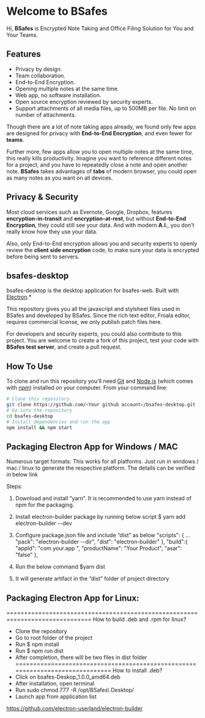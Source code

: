 # Welcome to BSafes
Hi, **BSafes** is Encrypted Note Taking and Office Filing Solution for You and Your Teams.
## Features
 - Privacy by design.
 - Team collaboration.
 - End-to-End Encryption.
 - Opening multiple notes at the same time.
 - Web app, no software installation.
 - Open source encryption reviewed by security experts.
 - Support attachments of all media files, up to 500MB per file. No limit on number of attachments.
 
Though there are a lot of note taking apps already, we found only few apps are designed for privacy with **End-to-End Encryption**, and even fewer for **teams**.

Further more, few apps allow you to open multiple notes at the same time, this really kills productivity. Imagine you want to reference different notes for a project, and you have to repeatedly close a note and open another note. **BSafes** takes advantages of **tabs** of modern browser, you could open as many notes as you want on all devices. 
## Privacy & Security
Most cloud services such as Evernote, Google, Dropbox, features **encryption-in-transit** and **encryption-at-rest**, but without **End-to-End Encryption**, they could still see your data. And with modern **A.I.**, you don't really know how they use your data.

Also, only End-to-End encryption allows you and security experts to openly review the **client side encryption** code, to make sure your data is encrypted before being sent to servers.

## bsafes-desktop
bsafes-desktop is the desktop application for bsafes-web. Built with [Electron](https://github.com/atom/electron).*

This repository gives you all the javascript and stylsheet files used in BSafes and developed by BSafes. Since the rich text editor, Froala editor, requires commercial license, we only publish patch files here. 

For developers and security experts, you could also contribute to this project. You are welcome to create a fork of this project, test your code with **BSafes test server**, and create a pull request. 
## How To Use

To clone and run this repository you'll need [Git](https://git-scm.com) and [Node.js](https://nodejs.org/en/download/) (which comes with [npm](https://www.npmjs.com/)) installed on your computer. From your command line:

``` bash
# Clone this repository
git clone https://github.com/<Your github account>/bsafes-desktop.git
# Go into the repository
cd bsafes-desktop
# Install dependencies and run the app
npm install && npm start
```

## Packaging Electron App for Windows / MAC    
Numerous target formats:
This works for all platforms. Just run in windows / mac / linux to generate the respective platform.
The details can be verified in below link

Steps:

1.	Download and install “yarn”. It is recommended to use yarn instead of npm for the packaging.
2.	Install electron-builder package by running below script
   $ yarn add electron-builder --dev

3.	Configure package.json file and include “dist” as below
"scripts": {
    ...
    "pack": "electron-builder --dir",
    "dist": "electron-builder"
  },
  "build":{
    "appId": "com.your.app ",
    "productName": "Your Product",
    "asar": "false"
  },

4.	Run the below command
   $yarn dist

5.	It will generate artifact in the “dist” folder of project directory

## Packaging Electron App for Linux:

==============================================================================
How to build .deb and .rpm for linux?
 - Clone the repository 
 - Go to root folder of the project
 - Run $ npm install 
 - Run $ npm run dist 
 - After completion, there will be two files in dist folder 
 ==============================================================================
How to install .deb?
 - Click on ​bsafes-Deskop_1.0.0_amd64.deb 
 - After installation, open terminal
 - Run ​sudo chmod 777 -R /opt/BSafes\ Desktop/
 - Launch app from application list 
 

https://github.com/electron-userland/electron-builder
